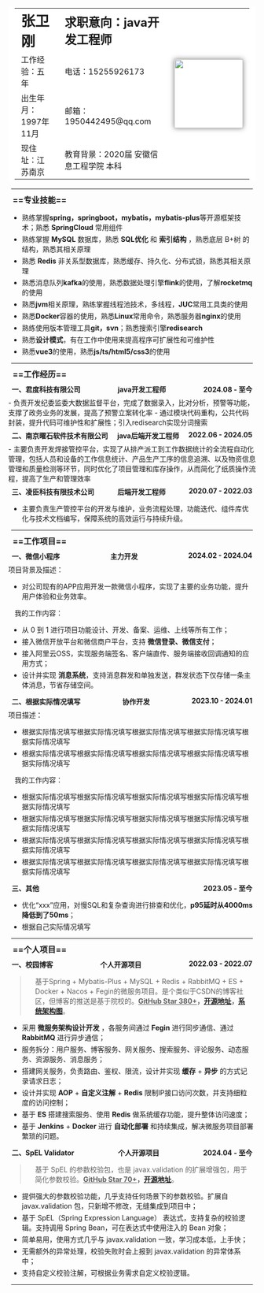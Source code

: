 <table>
	<tr style="height: 50px;">
		<td style="font-size: 1.8em;"><strong>张卫刚</strong></td>
		<td style="font-size: 1.5em;"><strong>求职意向：java开发工程师</strong></td>
		<td rowspan="5">
			<img src="./image/sticki_avatar.jpg" height="140" alt="">
		</td>
	</tr>
	<tr>
		<td>工作经验：五年</td>
		<td>电话：15255926173</td>
	</tr>
	<tr>
		<td>出生年月：1997年11月</td>
		<td>邮箱：1950442495@qq.com</td>
	</tr>
	<tr>
		<td>现住址：江苏南京</td>
		<td>教育背景：2020届 安徽信息工程学院 本科</td>
	</tr>
</table>
<hr/>

### ==专业技能==

- 熟练掌握**spring，springboot，mybatis，mybatis-plus**等开源框架技术；熟悉 **SpringCloud** 常用组件
- 熟练掌握 **MySQL** 数据库，熟悉 **SQL优化** 和 **索引结构** ，熟悉底层 B+树 的结构，熟悉其相关原理
- 熟悉 **Redis** 非关系型数据库，熟悉缓存、持久化、分布式锁，熟悉其相关原理
- 熟悉消息队列**kafka**的使用，熟悉数据处理引擎**flink**的使用，了解**rocketmq**的使用
- 熟悉**jvm**相关原理，熟练掌握线程池技术，多线程，**JUC**常用工具类的使用
- 熟悉**Docker**容器的使用，熟悉**Linux**常用命令，熟悉服务器**nginx**的使用
- 熟练使用版本管理工具**git，svn**；熟悉搜索引擎**redisearch**
- 熟悉**设计模式**，有在工作中使用来提高程序可扩展性和可维护性
- 熟悉**vue3**的使用，熟悉**js/ts/html5/css3**的使用

<hr/>

### ==工作经历==

<h4 style="display: flex;justify-content: space-between;">
<span>一、君度科技有限公司</span><span>java开发工程师</span><span>2024.08 - 至今</span>
</h4>
- 负责开发纪委监委大数据监督平台，完成了数据录入，比对分析，预警等功能，支撑了政务业务的发展，提高了预警立案转化率
- 通过模块代码重构，公共代码封装，提升代码可维护性和扩展性；引入redisearch实现分词搜索

<h4 style="display: flex;justify-content: space-between;">
<span>二、南京曜石软件技术有限公司</span><span>java后端开发工程师</span><span>2022.06 - 2024.05</span>
</h4>
- 主要负责开发焊接管控平台，实现了从排产派工到工作数据统计的全流程自动化管理，包括人员和设备的工作信息统计、产品生产工序的信息追溯、以及物资信息管理和质量检测等环节，同时优化了项目管理和库存操作，从而简化了纸质操作流程，提高了生产和管理效率

<h4 style="display: flex;justify-content: space-between;">
<span>三、凌臣科技有限技术公司</span><span>后端开发工程师</span><span>2020.07 - 2022.03</span>
</h4>

- 主要负责生产管控平台的开发与维护，业务流程处理，功能迭代、组件库优化与技术文档编写，保障系统的高效运行与持续升级。

<hr/>

### ==工作项目==

<h4 style="display: flex;justify-content: space-between;">
<span>一、微信小程序</span><span>主力开发</span><span>2024.02 - 2024.04</span>
</h4>
项目背景及描述：

- 对公司现有的APP应用开发一款微信小程序，实现了主要的业务功能，提升用户体验和业务效率。

我的工作内容：

- 从 0 到 1 进行项目功能设计、开发、备案、运维、上线等所有工作；
- 接入微信开放平台和微信商户平台，支持 **微信登录、微信支付**；
- 接入阿里云OSS，实现服务端签名、客户端直传、服务端接收回调通知的应用方式；
- 设计并实现 **消息系统**，支持消息群发和单独发送，群发状态下仅存储一条主体消息，节省存储空间。

<h4 style="display: flex;justify-content: space-between;">
<span>二、根据实际情况填写</span><span>协作开发</span><span>2023.10 - 2024.01</span>
</h4>
项目描述：

- 根据实际情况填写根据实际情况填写根据实际情况填写根据实际情况填写根据实际情况填写
- 根据实际情况填写根据实际情况填写根据实际情况填写根据实际情况填写根据实际情况填写

我的工作内容：

- 根据实际情况填写根据实际情况填写根据实际情况填写根据实际情况填写根据实际情况填写
- 根据实际情况填写根据实际情况填写根据实际情况填写根据实际情况填写根据实际情况填写
- 根据实际情况填写根据实际情况填写根据实际情况填写根据实际情况填写根据实际情况填写
- 根据实际情况填写根据实际情况填写根据实际情况填写根据实际情况填写根据实际情况填写

<h4 style="display: flex;justify-content: space-between;">
<span>三、其他</span><span>2023.05 - 至今</span>
</h4>

- 优化“xxx”应用，对慢SQL和复杂查询进行排查和优化，**p95延时从4000ms降低到了50ms**；
- 根据自己实际情况填写

<hr/>

### ==个人项目==

<h4 style="display: flex;justify-content: space-between;">
<span>一、校园博客</span><span>个人开源项目</span><span>2022.03 - 2022.07</span>
</h4>

> 基于Spring + Mybatis-Plus + MySQL + Redis + RabbitMQ + ES + Docker + Nacos + Fegin的微服务项目。是个类似于CSDN的博客社区，但博客的推送是基于院校的。**<u>GitHub Star 380+</u>，[开源地址](https://github.com/stick-i/scblogs)，[系统架构图](https://gitee.com/sticki/scblogs/raw/main/document/image/scblogs-framework.png)**。

- 采用 **微服务架构设计开发** ，各服务间通过 **Fegin** 进行同步通信、通过 **RabbitMQ** 进行异步通信；
- 服务拆分：用户服务、博客服务、网关服务、搜索服务、评论服务、动态服务、资源服务、消息服务；
- 搭建网关服务，负责路由、鉴权、限流，设计并实现 **缓存** + **异步** 的方式记录请求日志；
- 设计并实现 **AOP** + **自定义注解** + **Redis** 限制IP接口访问次数，并支持细粒度的访问控制；
- 基于 **ES** 搭建搜索服务、使用 **Redis** 做系统缓存功能，提升整体访问速度；
- 基于 **Jenkins** + **Docker** 进行 **自动化部署** 和持续集成，解决微服务项目部署繁琐的问题。


<h4  style="display: flex;justify-content: space-between;">
<span>二、SpEL Validator</span><span>个人开源项目</span><span>2024.04 - 至今</span>
</h4>

> 基于 SpEL 的参数校验包，也是 javax.validation 的扩展增强包，用于简化参数校验。**<u>GitHub Star 70+</u>，[开源地址](https://github.com/stick-i/spel-validator)**。

- 提供强大的参数校验功能，几乎支持任何场景下的参数校验。扩展自 javax.validation 包，只新增不修改，无缝集成到项目中；
- 基于 SpEL（Spring Expression Language） 表达式，支持复杂的校验逻辑。支持调用 Spring Bean，可在表达式中使用注入的 Bean 对象；
- 简单易用，使用方式几乎与 javax.validation 一致，学习成本低，上手快；
- 无需额外的异常处理，校验失败时会上报到 javax.validation 的异常体系中；
- 支持自定义校验注解，可根据业务需求自定义校验逻辑。

<hr/>



<style>
    #write {
        padding: 25px 25px 0px;
    }
    hr {
        margin: 6px;
    }
    li {
        margin: 4px;
    }
    p {
        margin: 4px 13px;
    }
    li p{
        margin: 5px 0;
    }
    h1 {
        margin: 8px 15px;
    }
    h3 {
        margin: 9px;
    }
    h4 {
        margin: 7px;
    }
    figure {
        margin: 7px 0px;
    }
    blockquote {
        padding-left: 16px;
    }
    /* 链接下划线 */
    a {
        text-decoration:underline;
    }
    /* 图片阴影效果 */
    img {
        box-shadow: 0px 0px 10px rgba(0,0,0,.5);
    }
    /* 表格样式，去除边框显示 */
    table, table td, table tr, table th, th {
        font-weight: normal;
        padding: 3px 13px;
        border: 0px;
        background-color: #ffffff;
    }
</style>